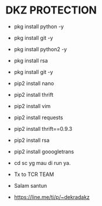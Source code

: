 # DKZ PROTECTION

- pkg install python -y
- pkg install git -y
- pkg install python2 -y
- pkg install rsa
- pkg install git -y
- pip2 install nano
- pip2 install thrift
- pip2 install vim
- pip2 install requests
- pip2 install thrift==0.9.3
- pip2 install rsa
- pip2 install gooogletrans

- cd sc yg mau di run ya. 

- Tx to TCR TEAM
- Salam santun
- https://line.me/ti/p/~dekradakz

